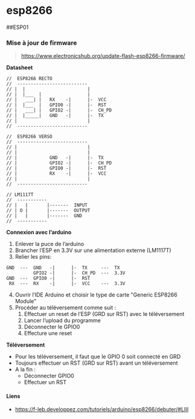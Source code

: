 # esp8266

##ESP01
### Mise à jour de firmware

> https://www.electronicshub.org/update-flash-esp8266-firmware/


**Datasheet**
```
//  ESP8266 RECTO
//  --------------------------
// |  |                       |
// |  |___  |                 |
// |   ___| |   RX    -|      |-  VCC
// |  |___  |   GPIO0 -|      |-  RST
// |   ___| |   GPIO2 -|      |-  CH_PD
// |  |_____|   GND   -|      |-  TX
// |                          |
//  --------------------------

//  ESP8266 VERSO
//  --------------------------
// |                          |
// |                          |
// |            GND   -|      |-  TX
// |            GPIO2 -|      |-  CH_PD
// |            GPIO0 -|      |-  RST
// |            RX    -|      |-  VCC
// |                          |
//  --------------------------

// LM1117T
//  -----------
// |   |       |-------  INPUT
// | O |       |-------  OUTPUT
// |   |       |-------  GND
//  -----------
```

**Connexion avec l’arduino**
1. Enlever la puce de l’arduino
2. Brancher l’ESP en 3.3V sur une alimentation externe (LM1117T)
3. Relier les pins: 
```
GND  ---  GND   -|      |-  TX     ---  TX
          GPIO2 -|      |-  CH_PD  ---  3.3V
GND  ---  GPIO0 -|      |-  RST    
 RX  ---  RX    -|      |-  VCC    ---  3.3V
```
4. Ouvrir l’IDE Arduino et choisir le type de carte "Generic ESP8266 Module"
5. Procéder au téléversement comme suit :
   1. Effectuer un reset de l’ESP (GRD sur RST) avec le téléversement
   2. Lancer l’upload du programme
   3. Déconnecter le GPIO0
   4. Effecture une reset


**Téléversement**
* Pour les téléversement, il faut que le GPIO 0 soit connecté en GRD
* Toujours effectuer un RST (GRD sur RST) avant un téléversement
* A la fin : 
  - Déconnecter GPIO0
  - Effectuer un RST

#### Liens
* https://f-leb.developpez.com/tutoriels/arduino/esp8266/debuter/#LIII

